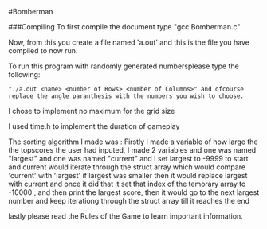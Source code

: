 #Bomberman

###Compiling
To first compile the document type "gcc Bomberman.c"

Now, from this you create a file named 'a.out' and this is the file you have compiled to now run.

To run this program with randomly generated numbersplease type the following:

	"./a.out <name> <number of Rows> <number of Columns>" and ofcourse replace the angle paranthesis with the numbers you wish to choose.



I chose to implement no maximum for the grid size

I used time.h to implement the duration of gameplay

The sorting algorithm I made was :
Firstly I made a variable of how large the the topscores the user had inputed, I made 2 variables
and one was named "largest" and one was named "current" and I set largest to -9999 to start and current would iterate through the struct array which
would compare 'current' with 'largest' if largest was smaller then it  would replace largest with current and once it did that it set 
that index of the temorary array to -10000 , and then print the largest score, then it would go to the next largest number and
keep iterationg through the struct array till it reaches the end



lastly please read the Rules of the Game to learn important information.

